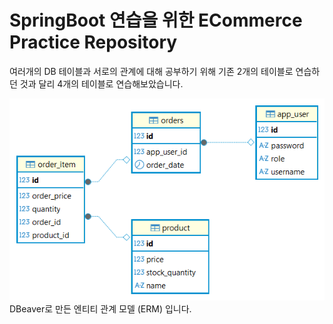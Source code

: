 # SpringBoot 연습을 위한 ECommerce Practice Repository

여러개의 DB 테이블과 서로의 관계에 대해 공부하기 위해 기존 2개의 테이블로 연습하던 것과 달리 4개의 테이블로 연습해보았습니다.

![ecommerceERM.png](ecommerceERM.png)
DBeaver로 만든 엔티티 관계 모델 (ERM) 입니다.